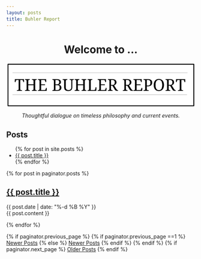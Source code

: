 ```yaml
---
layout: posts
title: Buhler Report
--- 
```



<center>

<h1> Welcome to ... </h1>

<img src="/img/TheBuhlerReport1.png" align="center">

<i>Thoughtful dialogue on timeless philosophy and current events.</i>

</center>


## Posts

<ul>
  {% for post in site.posts %}
    <li>
      <a href="{{ post.url }}">{{ post.title }}</a>
    </li>
  {% endfor %}
</ul>




{% for post in paginator.posts %}
    <div class="post">
    <h2><a class="post-link" href="{{ post.url}}">{{ post.title }}</a></h2>
      <div class="post-date">{{ post.date | date: "%-d %B %Y" }}</div>
      <div class="post-content">{{ post.content }}</div>
      </div>

{% endfor %}

<!-- Pagination links -->
<div class="pagination">
  {% if paginator.previous_page %}
    {% if paginator.previous_page ==1 %}
      <a href="{{ site.url }}" class="previous">Newer Posts</a>
    {% else %}
      <a href="/page{{ paginator.previous_page }}" class="previous">Newer Posts</a>
    {% endif %}
  {% endif %}
  {% if paginator.next_page %}
    <a href="/page{{ paginator.next_page }}" class="next">Older Posts</a>
  {% endif %}
</div>

